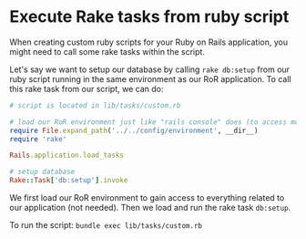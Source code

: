 # Execute Rake tasks from ruby script 

When creating custom ruby scripts for your Ruby on Rails application, you might
need to call some rake tasks within the script.

Let's say we want to setup our database by calling `rake db:setup` from our ruby
script running in the same environment as our RoR application. To call this
rake task from our script, we can do:

```ruby
# script is located in lib/tasks/custom.rb

# load our RoR environment just like "rails console" does (to access models, not needed)
require File.expand_path('../../config/environment', __dir__)
require 'rake'

Rails.application.load_tasks

# setup database
Rake::Task['db:setup'].invoke
```

We first load our RoR environment to gain access to everything related to our
application (not needed). Then we load and run the rake task `db:setup`.

To run the script: `bundle exec lib/tasks/custom.rb`
